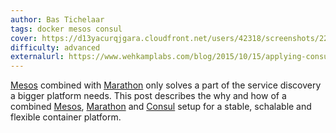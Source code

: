 ```yaml
---
author: Bas Tichelaar
tags: docker mesos consul
cover: https://d13yacurqjgara.cloudfront.net/users/42318/screenshots/2270444/hashiconf-dribble-800x600.png
difficulty: advanced
externalurl: https://www.wehkamplabs.com/blog/2015/10/15/applying-consul-within-the-blaze-microservices-platform/
---
```

[Mesos](https://mesos.apache.org) combined with [Marathon](https://mesosphere.github.io/marathon) only solves a part of the service discovery a bigger platform needs.
This post describes the why and how of a combined [Mesos](https://mesos.apache.org), [Marathon](https://mesosphere.github.io/marathon) and [Consul](https://consul.io) setup for a stable, schalable and flexible container platform.
